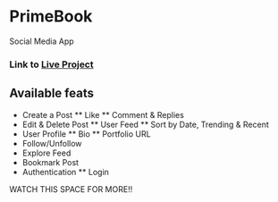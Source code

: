 # PrimeBook

Social Media App 

### Link to [Live Project](https://primebook.vercel.app)

## Available feats

* Create a Post
** Like
** Comment & Replies
* Edit & Delete Post
** User Feed
** Sort by Date, Trending & Recent
* User Profile
** Bio
** Portfolio URL
* Follow/Unfollow
* Explore Feed
* Bookmark Post
* Authentication
** Login

WATCH THIS SPACE FOR MORE!!
